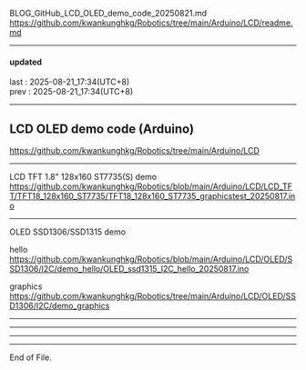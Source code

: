  
BLOG_GitHub_LCD_OLED_demo_code_20250821.md  
  https://github.com/kwankunghkg/Robotics/tree/main/Arduino/LCD/readme.md  
  
  
  
----------------------------------------  
  
#### updated  
last : 2025-08-21_17:34(UTC+8)  
prev : 2025-08-21_17:34(UTC+8)  
  
----------------------------------------  
  
## LCD OLED demo code (Arduino)  
  https://github.com/kwankunghkg/Robotics/tree/main/Arduino/LCD  
  
  
----------------------------------------  
  
LCD TFT 1.8" 128x160 ST7735(S) demo  
  https://github.com/kwankunghkg/Robotics/blob/main/Arduino/LCD/LCD_TFT/TFT18_128x160_ST7735/TFT18_128x160_ST7735_graphicstest_20250817.ino  
  
  
----------------------------------------  
  
OLED SSD1306/SSD1315 demo  
  
hello  
  https://github.com/kwankunghkg/Robotics/blob/main/Arduino/LCD/OLED/SSD1306/I2C/demo_hello/OLED_ssd1315_I2C_hello_20250817.ino  
  
graphics  
  https://github.com/kwankunghkg/Robotics/tree/main/Arduino/LCD/OLED/SSD1306/I2C/demo_graphics  
  
  
----------------------------------------  
  
  
  
----------------------------------------  
  
  
  
----------------------------------------  
  
  
  
----------------------------------------  
End of File.  
